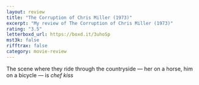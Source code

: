```yaml
---
layout: review
title: "The Corruption of Chris Miller (1973)"
excerpt: "My review of The Corruption of Chris Miller (1973)"
rating: "3.5"
letterboxd_url: https://boxd.it/3uhoSp
mst3k: false
rifftrax: false
category: movie-review
---
```


The scene where they ride through the countryside — her on a horse, him on a bicycle — is _chef kiss_
